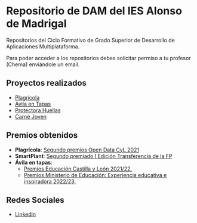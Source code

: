 # Repositorio de DAM del IES Alonso de Madrigal

Repositorios del Ciclo Formativo de Grado Superior de Desarrollo de Aplicaciones Multiplataforma.

Para poder acceder a los repositorios debes solicitar permiso a tu profesor (Chema) enviándole un email.

## Proyectos realizados

- [Plagrícola](https://plagricola.sitehub.es)
- [Ávila en Tapas](https://avilaentapas.sitehub.es)
- [Protectora Huellas](https://protectorahuellas.sitehub.es)
- [Carné Joven](https://youthcard.sitehub.es)

## Premios obtenidos
- **Plagrícola**: [Segundo premios Open Data CyL 2021](https://datosabiertos.jcyl.es/web/es/concurso-datos-abiertos/premiados-v-concurso.html)
- **SmartPlant**: [Segundo premiado I Edición Transferencia de la FP](https://fpempresa.net/noticias/smartplant-propone-un-cambio-en-el-sistema-agroalimentario/)
- **Ávila en tapas**:
  - [Premios Educación Castilla y León 2021/22.](https://comunicacion.jcyl.es/web/jcyl/Comunicacion/es/Plantilla100Detalle/1284877983892/NotaPrensa/1285228858153/Comunicacion)
  - [Premios Ministerio de Educación: Experiencia educativa e inspiradora 2022/23.](https://www.educacionyfp.gob.es/servicios-al-ciudadano/catalogo/general/28/2895236/ficha/2895236-2022.html)

## Redes Sociales
- [Linkedin](https://www.linkedin.com/school/ies-alonso-de-madrigal)
